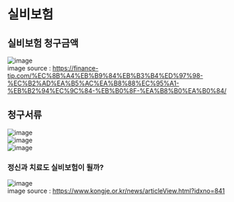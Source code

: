# 실비보험
## 실비보험 청구금액
![image](https://user-images.githubusercontent.com/44331989/139351210-20312161-ae66-4943-959e-6098fa306d0d.png) <br>
image source : https://finance-tip.com/%EC%8B%A4%EB%B9%84%EB%B3%B4%ED%97%98-%EC%B2%AD%EA%B5%AC%EA%B8%88%EC%95%A1-%EB%B2%94%EC%9C%84-%EB%B0%8F-%EA%B8%B0%EA%B0%84/ <br>

## 청구서류
![image](https://user-images.githubusercontent.com/44331989/139351411-e56fa4c6-39f5-4c70-a029-566030de17f5.png) <br>
![image](https://user-images.githubusercontent.com/44331989/139351427-a92ea91c-0100-4e38-9472-a337686ddb81.png) <br>
![image](https://user-images.githubusercontent.com/44331989/139351456-811e22fe-f820-476b-aeef-a507ec09aa10.png) <br>

### 정신과 치료도 실비보험이 될까?
![image](https://user-images.githubusercontent.com/44331989/139351258-8f90094c-ecfc-46c4-a7e1-68fec7028b13.png) <br>
image source : https://www.kongje.or.kr/news/articleView.html?idxno=841 <br>
